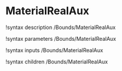 <!-- MOOSE Documentation Stub: Remove this when content is added. -->

# MaterialRealAux
!syntax description /Bounds/MaterialRealAux

!syntax parameters /Bounds/MaterialRealAux

!syntax inputs /Bounds/MaterialRealAux

!syntax children /Bounds/MaterialRealAux
